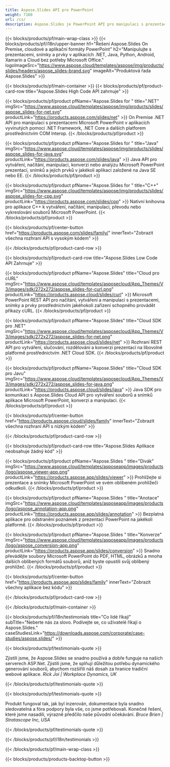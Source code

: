```yaml
---
title: Aspose.Slides API pro PowerPoint
weight: 7160
url: /cs/
description: Aspose.Slides je PowerPoint API pro manipulaci s prezentacemi a cloud poskytuje cloud API pro snímky.
---
```


{{< blocks/products/pf/main-wrap-class >}}
{{< blocks/products/pf/i18n/upper-banner h1="Řešení Aspose.Slides On Premise, cloudové a aplikační formáty PowerPoint" h2="Manipulujte s prezentacemi, snímky a prvky v aplikacích .NET, Java, Python, Android, Xamarin a Cloud bez potřeby Microsoft Office." logoImageSrc="https://www.aspose.cloud/templates/aspose/img/products/slides/headers/aspose_slides-brand.svg" imageAlt="Produktová řada Aspose.Slides" >}}

{{< blocks/products/pf/main-container >}}
{{< blocks/products/pf/product-card-row title="Aspose.Slides High Code API zahrnuje" >}}

{{< blocks/products/pf/product pfName="Aspose.Slides for " title=".NET" imgSrc="https://www.aspose.cloud/templates/aspose/img/products/slides/aspose_slides-for-net.svg" productLink="https://products.aspose.com/slides/net" >}}
On Premise .NET API pro manipulaci s prezentacemi Microsoft PowerPoint v aplikacích vyvinutých pomocí .NET Framework, .NET Core a dalších platforem prostřednictvím COM Interop.
{{< /blocks/products/pf/product >}}

{{< blocks/products/pf/product pfName="Aspose.Slides for " title="Java" imgSrc="https://www.aspose.cloud/templates/aspose/img/products/slides/aspose_slides-for-java.svg" productLink="https://products.aspose.com/slides/java" >}}
Java API pro vytváření, načítání, manipulaci, konverzi nebo analýzu Microsoft PowerPoint prezentací, snímků a jejich prvků v jakékoli aplikaci založené na Java SE nebo EE.
{{< /blocks/products/pf/product >}}

{{< blocks/products/pf/product pfName="Aspose.Slides for " title="C++" imgSrc="https://www.aspose.cloud/templates/aspose/img/products/slides/aspose_slides-for-cpp.svg" productLink="https://products.aspose.com/slides/cpp" >}}
Nativní knihovna pro aplikace C++ k vytváření, načítání, manipulaci, převodu nebo vykreslování souborů Microsoft PowerPoint.
{{< /blocks/products/pf/product >}}

{{< blocks/products/pf/center-button href="https://products.aspose.com/slides/family/" innerText="Zobrazit všechna rozhraní API s vysokým kódem" >}}

{{< /blocks/products/pf/product-card-row >}}

{{< blocks/products/pf/product-card-row title="Aspose.Slides Low Code API Zahrnuje" >}}

{{< blocks/products/pf/product pfName="Aspose.Slides" title="Cloud pro cURL" imgSrc="https://www.aspose.cloud/templates/asposecloud/App_Themes/V3/images/sdk/272x272/aspose_slides-for-curl.png" productLink="https://products.aspose.cloud/slides/curl" >}}
Microsoft PowerPoint REST API pro načítání, vytváření a manipulaci s prezentacemi, snímky a prvky prostřednictvím jakéhokoli zařízení schopného provádět příkazy cURL.
{{< /blocks/products/pf/product >}}

{{< blocks/products/pf/product pfName="Aspose.Slides" title="Cloud SDK pro .NET" imgSrc="https://www.aspose.cloud/templates/asposecloud/App_Themes/V3/images/sdk/272x272/aspose_slides-for-net.png" productLink="https://products.aspose.cloud/slides/net" >}}
Rozhraní REST API pro vytváření, slučování, rozdělování a konverzi prezentací na libovolné platformě prostřednictvím .NET Cloud SDK.
{{< /blocks/products/pf/product >}}

{{< blocks/products/pf/product pfName="Aspose.Slides" title="Cloud SDK pro Javu" imgSrc="https://www.aspose.cloud/templates/asposecloud/App_Themes/V3/images/sdk/272x272/aspose_slides-for-java.png" productLink="https://products.aspose.cloud/slides/java" >}}
Java SDK pro komunikaci s Aspose.Slides Cloud API pro vytváření souborů a snímků aplikace Microsoft PowerPoint, konverzi a manipulaci.
{{< /blocks/products/pf/product >}}

{{< blocks/products/pf/center-button href="https://products.aspose.cloud/slides/family" innerText="Zobrazit všechna rozhraní API s nízkým kódem" >}}

{{< /blocks/products/pf/product-card-row >}}

{{< blocks/products/pf/product-card-row title="Aspose.Slides Aplikace neobsahuje žádný kód" >}}

{{< blocks/products/pf/product pfName="Aspose.Slides " title="Divák" imgSrc="https://www.aspose.cloud/templates/asposeapp/images/products/logo/aspose_viewer-app.png" productLink="https://products.aspose.app/slides/viewer" >}}
Prohlížejte si prezentace a snímky Microsoft PowerPoint ve svém oblíbeném prohlížeči odkudkoli.
{{< /blocks/products/pf/product >}}

{{< blocks/products/pf/product pfName="Aspose.Slides " title="Anotace" imgSrc="https://www.aspose.cloud/templates/asposeapp/images/products/logo/aspose_annotation-app.png" productLink="https://products.aspose.app/slides/annotation" >}}
Bezplatná aplikace pro odstranění poznámek z prezentací PowerPoint na jakékoli platformě.
{{< /blocks/products/pf/product >}}

{{< blocks/products/pf/product pfName="Aspose.Slides " title="Konverze" imgSrc="https://www.aspose.cloud/templates/asposeapp/images/products/logo/aspose_conversion-app.png" productLink="https://products.aspose.app/slides/conversion" >}}
Snadno převádějte soubory Microsoft PowerPoint do PDF, HTML, obrázků a mnoha dalších oblíbených formátů souborů, aniž byste opustili svůj oblíbený prohlížeč.
{{< /blocks/products/pf/product >}}

{{< blocks/products/pf/center-button href="https://products.aspose.app/slides/family" innerText="Zobrazit všechny aplikace bez kódu" >}}

{{< /blocks/products/pf/product-card-row >}}

{{< /blocks/products/pf/main-container >}}

{{< blocks/products/pf/i18n/testimonials title="Co lidé říkají" subTitle="Neberte nás za slovo. Podívejte se, co uživatelé říkají o Aspose.Slides." caseStudiesLink="https://downloads.aspose.com/corporate/case-studies/aspose.slides/" >}}

{{< blocks/products/pf/testimonials-quote >}}
<p class="first">
Zjistili jsme, že Aspose.Slides se snadno používá a dobře funguje na našich serverech ASP.Net. Zjistili jsme, že splňují důležitou potřebu dynamického generování souborů, abychom rozšířili náš dosah za hranice tradiční webové aplikace.
 <em>
  Rick Joi | Workplace Dynamics, UK
 </em>
</p>

{{< /blocks/products/pf/testimonials-quote >}}

{{< blocks/products/pf/testimonials-quote >}}
<p class="second">
Produkt fungoval tak, jak byl inzerován, dokumentace byla snadno sledovatelná a fóra podpory byla vše, co jsme potřebovali. Konečné řešení, které jsme nasadili, výrazně předčilo naše původní očekávání.
 <em>
  Bruce Brien | Stratascope Inc, USA
 </em>
</p>

{{< /blocks/products/pf/testimonials-quote >}}

{{< /blocks/products/pf/i18n/testimonials >}}

{{< /blocks/products/pf/main-wrap-class >}}

{{< blocks/products/products-backtop-button >}}